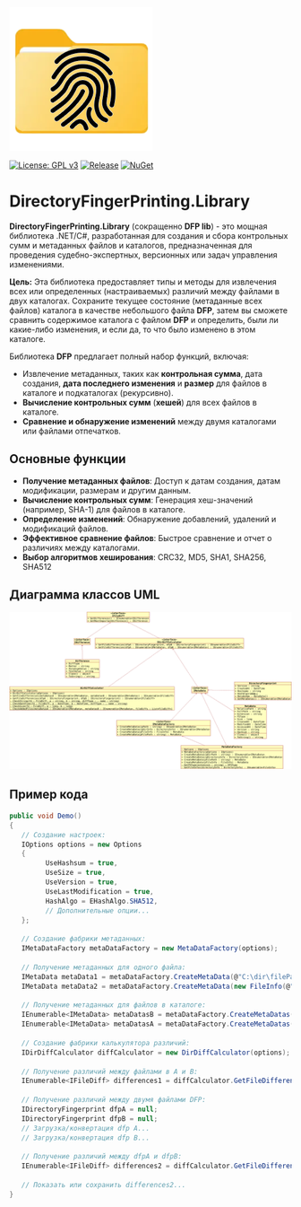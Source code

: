 ![logo](https://raw.githubusercontent.com/pediRAM/DirectoryFingerPrintingLibrary/main/Documentation/icon.png)

[![License: GPL v3](https://img.shields.io/badge/License-GPLv3-blue.svg)](https://www.gnu.org/licenses/gpl-3.0)
[![Release](https://img.shields.io/github/release/pediRAM/DirectoryFingerPrintingLibrary.svg?sort=semver)](https://github.com/pediRAM/DirectoryFingerPrintingLibrary/releases)
[![NuGet](https://img.shields.io/nuget/v/DirectoryFingerPrinting.Library)](https://www.nuget.org/packages/DirectoryFingerPrinting.Library)

# DirectoryFingerPrinting.Library
**DirectoryFingerPrinting.Library** (сокращенно **DFP lib**) - это мощная библиотека .NET/C#, разработанная для создания и сбора контрольных сумм и метаданных файлов и каталогов, предназначенная для проведения судебно-экспертных, версионных или задач управления изменениями.

**Цель:** Эта библиотека предоставляет типы и методы для извлечения всех или определенных (настраиваемых) различий между файлами в двух каталогах. Сохраните текущее состояние (метаданные всех файлов) каталога в качестве небольшого файла **DFP**, затем вы сможете сравнить содержимое каталога с файлом **DFP** и определить, были ли какие-либо изменения, и если да, то что было изменено в этом каталоге.

Библиотека **DFP** предлагает полный набор функций, включая:

- Извлечение метаданных, таких как **контрольная сумма**, дата создания, **дата последнего изменения** и **размер** для файлов в каталоге и подкаталогах (рекурсивно).
- **Вычисление контрольных сумм** (**хешей**) для всех файлов в каталоге.
- **Сравнение и обнаружение изменений** между двумя каталогами или файлами отпечатков.

## Основные функции
- **Получение метаданных файлов**: Доступ к датам создания, датам модификации, размерам и другим данным.
- **Вычисление контрольных сумм**: Генерация хеш-значений (например, SHA-1) для файлов в каталоге.
- **Определение изменений**: Обнаружение добавлений, удалений и модификаций файлов.
- **Эффективное сравнение файлов**: Быстрое сравнение и отчет о различиях между каталогами.
- **Выбор алгоритмов хеширования**: CRC32, MD5, SHA1, SHA256, SHA512

## Диаграмма классов UML
![Диаграмма классов UML](UML_Class_Diagram.png)

## Пример кода
```cs
public void Demo()
{
   // Создание настроек:
   IOptions options = new Options
   {
         UseHashsum = true,
         UseSize = true,
         UseVersion = true,
         UseLastModification = true,
         HashAlgo = EHashAlgo.SHA512,
         // Дополнительные опции...
   };

   // Создание фабрики метаданных:
   IMetaDataFactory metaDataFactory = new MetaDataFactory(options);

   // Получение метаданных для одного файла:
   IMetaData metaData1 = metaDataFactory.CreateMetaData(@"C:\dir\filePath.ext");
   IMetaData metaData2 = metaDataFactory.CreateMetaData(new FileInfo(@"C:\dir\filePath.ext"));

   // Получение метаданных для файлов в каталоге:
   IEnumerable<IMetaData> metaDatasB = metaDataFactory.CreateMetaDatas(@"C:\dirPath");
   IEnumerable<IMetaData> metaDatasA = metaDataFactory.CreateMetaDatas(new DirectoryInfo(@"C:\dirPath"));

   // Создание фабрики калькулятора различий:
   IDirDiffCalculator diffCalculator = new DirDiffCalculator(options);

   // Получение различий между файлами в A и B:
   IEnumerable<IFileDiff> differences1 = diffCalculator.GetFileDifferencies(metaDatasA, metaDatasB);

   // Получение различий между двумя файлами DFP:
   IDirectoryFingerprint dfpA = null;
   IDirectoryFingerprint dfpB = null;
   // Загрузка/конвертация dfp A...
   // Загрузка/конвертация dfp B...

   // Получение различий между dfpA и dfpB:
   IEnumerable<IFileDiff> differences2 = diffCalculator.GetFileDifferencies(dfpA, dfpB);

   // Показать или сохранить differences2...
}
```
